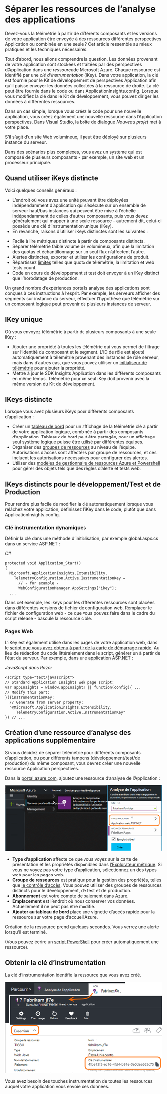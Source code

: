 <properties 
    pageTitle="Ressources Application perspectives distinctes pour le développement, de test et de production" 
    description="Surveiller les performances et l’utilisation de votre application à différentes phases de développement" 
    services="application-insights" 
    documentationCenter=""
    authors="alancameronwills" 
    manager="douge"/>

<tags 
    ms.service="application-insights" 
    ms.workload="tbd" 
    ms.tgt_pltfrm="ibiza" 
    ms.devlang="na" 
    ms.topic="article" 
    ms.date="05/04/2016" 
    ms.author="awills"/>

# <a name="separating-application-insights-resources"></a>Séparer les ressources de l’analyse des applications

Devez-vous la télémétrie à partir de différents composants et les versions de votre application être envoyée à des ressources différentes perspectives Application ou combinée en une seule ? Cet article ressemble au mieux pratiques et les techniques nécessaires.

Tout d’abord, nous allons comprendre la question. Les données provenant de votre application sont stockées et traitées par des perspectives d’Application dans une *ressource*de Microsoft Azure. Chaque ressource est identifié par une *clé d’instrumentation* (iKey). Dans votre application, la clé est fournie pour le Kit de développement de perspectives Application afin qu’il puisse envoyer les données collectées à la ressource de droite. La clé peut être fournie dans le code ou dans ApplicationInsights.config. Lorsque vous modifiez la clé dans le Kit de développement, vous pouvez diriger les données à différentes ressources. 

Dans un cas simple, lorsque vous créez le code pour une nouvelle application, vous créez également une nouvelle ressource dans l’Application perspectives. Dans Visual Studio, la boîte de dialogue *Nouveau projet* met à votre place.

S’il s’agit d’un site Web volumineux, il peut être déployé sur plusieurs instance du serveur.

Dans des scénarios plus complexes, vous avez un système qui est composé de plusieurs composants - par exemple, un site web et un processeur principale. 

## <a name="when-to-use-separate-ikeys"></a>Quand utiliser iKeys distincte

Voici quelques conseils généraux :

* L’endroit où vous avez une unité pouvant être déployées indépendamment d’application qui s’exécute sur un ensemble de serveur haut/bas instances qui peuvent être mise à l’échelle indépendamment de celles d’autres composants, puis vous devez généralement qui mapper à une seule ressource - autrement dit, celui-ci possède une clé d’instrumentation unique (iKey).
* En revanche, raisons d’utiliser iKeys distinctes sont les suivantes :
 - Facile à lire métriques distincte à partir de composants distincts.
 - Séparer télémétrie faible volume de volumineux, afin que la limitation des quotas et échantillonnage sur un seul flux n’affectent l’autre.
 - Alertes distinctes, exporter et utiliser les configurations de produit.
 - Répartissez [limites](app-insights-pricing.md#limits-summary) telles que quota de télémétrie, la limitation et web tests count.
 - Code en cours de développement et test doit envoyer à un iKey distinct que l’horodatage de production.  

Un grand nombre d’expériences portails analyse des applications sont conçues à ces instructions à l’esprit. Par exemple, les serveurs afficher des segments sur instance du serveur, effectuer l’hypothèse que télémétrie sur un composant logique peut provenir de plusieurs instances de serveur.

## <a name="single-ikey"></a>IKey unique

Où vous envoyez télémétrie à partir de plusieurs composants à une seule iKey :

* Ajouter une propriété à toutes les télémétrie qui vous permet de filtrage sur l’identité du composant et le segment. L’ID de rôle est ajouté automatiquement à télémétrie provenant des instances de rôle serveur, mais dans d’autres cas, que vous pouvez utiliser un [initialiseur de télémétrie](app-insights-api-filtering-sampling.md#add-properties) pour ajouter la propriété.
* Mettre à jour le SDK Insights Application dans les différents composants en même temps. Télémétrie pour un seul iKey doit provenir avec la même version du Kit de développement.

## <a name="separate-ikeys"></a>IKeys distincte

Lorsque vous avez plusieurs iKeys pour différents composants d’application :

* Créer un [tableau de bord](app-insights-dashboards.md) pour un affichage de la télémétrie clé à partir de votre application logique, combinée à partir des composants d’application. Tableaux de bord peut être partagés, pour un affichage seul système logique puisse être utilisé par différentes équipes.
* Organiser des [groupes de ressources](app-insights-resources-roles-access-control.md) au niveau de l’équipe. Autorisations d’accès sont affectées par groupe de ressources, et ces incluent les autorisations nécessaires pour configurer des alertes. 
* Utiliser des [modèles de gestionnaire de ressources Azure et Powershell](app-insights-powershell.md) pour gérer des objets tels que des règles d’alerte et tests web.



## <a name="separate-ikeys-for-devtest-and-production"></a>IKeys distincts pour le développement/Test et de Production

Pour rendre plus facile de modifier la clé automatiquement lorsque vous relâchez votre application, définissez l’iKey dans le code, plutôt que dans ApplicationInsights.config.

### <a name="dynamic-ikey"></a>Clé instrumentation dynamiques

Définir la clé dans une méthode d’initialisation, par exemple global.aspx.cs dans un service ASP.NET :

*C#*

    protected void Application_Start()
    {
      Microsoft.ApplicationInsights.Extensibility.
        TelemetryConfiguration.Active.InstrumentationKey = 
          // - for example -
          WebConfigurationManager.AppSettings["ikey"];
      ...

Dans cet exemple, les ikeys pour les différentes ressources sont placées dans différentes versions de fichier de configuration web. Remplacer le fichier de configuration web - ce que vous pouvez faire dans le cadre du script release - bascule la ressource cible.

### <a name="web-pages"></a>Pages Web

L’iKey est également utilisé dans les pages de votre application web, dans le [script que vous avez obtenu à partir de la carte de démarrage rapide](app-insights-javascript.md). Au lieu de rédaction du code littéralement dans le script, générer un à partir de l’état du serveur. Par exemple, dans une application ASP.NET :

*JavaScript dans Razor*

    <script type="text/javascript">
    // Standard Application Insights web page script:
    var appInsights = window.appInsights || function(config){ ...
    // Modify this part:
    }({instrumentationKey:  
      // Generate from server property:
      "@Microsoft.ApplicationInsights.Extensibility.
         TelemetryConfiguration.Active.InstrumentationKey"
    }) // ...


## <a name="creating-an-additional-application-insights-resource"></a>Création d’une ressource d’analyse des applications supplémentaire
  
Si vous décidez de séparer télémétrie pour différents composants d’application, ou pour différents tampons (développement/test/de production) du même composant, vous devrez créer une nouvelle ressource Application perspectives.

Dans la [portal.azure.com](https://portal.azure.com), ajoutez une ressource d’analyse de l’Application :

![Cliquez sur Nouveau, Application perspectives](./media/app-insights-separate-resources/01-new.png)


* **Type d’application** affecte ce que vous voyez sur la carte de présentation et les propriétés disponibles dans [l’Explorateur métrique](app-insights-metrics-explorer.md). Si vous ne voyez pas votre type d’application, sélectionnez un des types web pour les pages web.
* **Groupe de ressources** est pratique pour la gestion des propriétés, telles que [le contrôle d’accès](app-insights-resources-roles-access-control.md). Vous pouvez utiliser des groupes de ressources distincts pour le développement, de test et de production.
* **Abonnement** est votre compte de paiement dans Azure.
* **Emplacement** est l’endroit où nous conserver vos données. Actuellement il ne peut pas être modifié. 
* **Ajouter au tableau de bord** place une vignette d’accès rapide pour la ressource sur votre page d’accueil Azure. 

Création de la ressource prend quelques secondes. Vous verrez une alerte lorsqu’il est terminé.

(Vous pouvez écrire un [script PowerShell](app-insights-powershell-script-create-resource.md) pour créer automatiquement une ressource).


## <a name="getting-the-instrumentation-key"></a>Obtenir la clé d’instrumentation

La clé d’instrumentation identifie la ressource que vous avez créé. 

![Cliquez sur Essentials, cliquez sur la touche Instrumentation, CTRL + C](./media/app-insights-separate-resources/02-props.png)

Vous avez besoin des touches instrumentation de toutes les ressources auquel votre application vous envoie des données.



 
